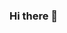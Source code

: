 ### Hi there 👋

<!--
**Emehprincewill/Emehprincewill** is a ✨ _special_ ✨ repository because its `README.md` (this file) appears on your GitHub profile.

Projects from kaggle
